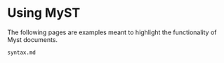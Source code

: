 # Using MyST

The following pages are examples meant to highlight the functionality of
Myst documents.

```{toctree}
syntax.md
```

